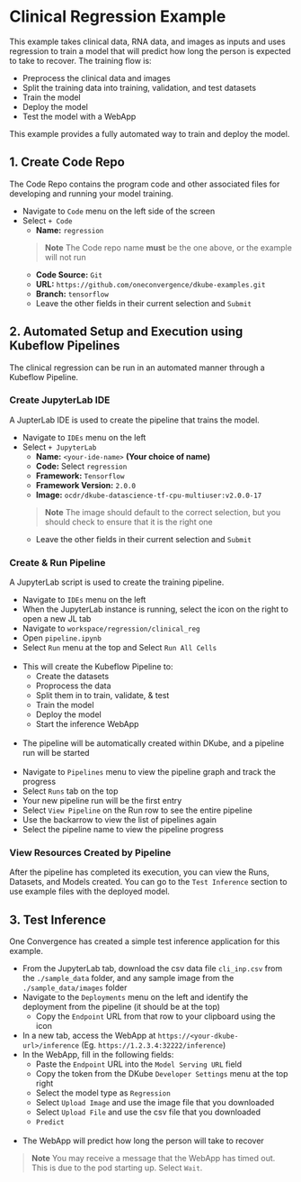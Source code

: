 # Clinical Regression Example
 
This example takes clinical data, RNA data, and images as inputs and uses regression to train a model that will predict how long the person is expected to take to recover.  The training flow is:

- Preprocess the clinical data and images
- Split the training data into training, validation, and test datasets
- Train the model
- Deploy the model
- Test the model with a WebApp

 This example provides a fully automated way to train and deploy the model.

## 1. Create Code Repo

The Code Repo contains the program code and other associated files for developing and running your model training.

- Navigate to `Code` menu on the left side of the screen
- Select `+ Code`
  - **Name:** `regression`
  > **Note** The Code repo name **must** be the one above, or the example will not run
  - **Code Source:** `Git`
  - **URL:** `https://github.com/oneconvergence/dkube-examples.git`
  - **Branch:** `tensorflow`
  - Leave the other fields in their current selection and `Submit`

## 2. Automated Setup and Execution using Kubeflow Pipelines

 The clinical regression can be run in an automated manner through a Kubeflow Pipeline.

### Create JupyterLab IDE

 A JupterLab IDE is used to create the pipeline that trains the model.

 - Navigate to `IDEs` menu on the left
 - Select `+ JupyterLab`
   - **Name:** `<your-ide-name>`  **(Your choice of name)**
   - **Code:** Select `regression`
   - **Framework:** `Tensorflow`
   - **Framework Version:** `2.0.0`
   - **Image:** `ocdr/dkube-datascience-tf-cpu-multiuser:v2.0.0-17`
   > **Note** The image should default to the correct selection, but you should check to ensure that it is the right one
   - Leave the other fields in their current selection and `Submit`

### Create & Run Pipeline

 A JupyterLab script is used to create the training pipeline.

 - Navigate to `IDEs` menu on the left
 - When the JupyterLab instance is running, select the icon on the right to open a new JL tab
 - Navigate to <code>workspace/regression/clinical_reg</code>
 - Open `pipeline.ipynb`
 - Select `Run` menu at the top and Select `Run All Cells` <br><br>
 - This will create the Kubeflow Pipeline to:
   - Create the datasets
   - Proprocess the data
   - Split them in to train, validate, & test
   - Train the model
   - Deploy the model
   - Start the inference WebApp <br><br>
 - The pipeline will be automatically created within DKube, and a pipeline run will be started <br><br>
 - Navigate to `Pipelines` menu to view the pipeline graph and track the progress
 - Select `Runs` tab on the top
 - Your new pipeline run will be the first entry
 - Select `View Pipeline` on the Run row to see the entire pipeline
 - Use the backarrow to view the list of pipelines again
 - Select the pipeline name to view the pipeline progress

### View Resources Created by Pipeline

 After the pipeline has completed its execution, you can view the Runs, Datasets, and Models created.  You can go to the `Test Inference` section to use example files with the deployed model.

## 3. Test Inference

 One Convergence has created a simple test inference application for this example.

 - From the JupyterLab tab, download the csv data file `cli_inp.csv` from the `./sample_data` folder, and any sample image from the `./sample_data/images` folder
 - Navigate to the `Deployments` menu on the left and identify the deployment from the pipeline (it should be at the top)
   - Copy the `Endpoint` URL from that row to your clipboard using the icon
 - In a new tab, access the WebApp at `https://<your-dkube-url>/inference`  (Eg. `https://1.2.3.4:32222/inference`)
 - In the WebApp, fill in the following fields:
   - Paste the `Endpoint` URL into the `Model Serving URL` field
   - Copy the token from the DKube `Developer Settings` menu at the top right
   - Select the model type as `Regression`
   - Select `Upload Image` and use the image file that you downloaded
   - Select `Upload File` and use the csv file that you downloaded
   - `Predict` <br><br>
 - The WebApp will predict how long the person will take to recover
 > **Note** You may receive a message that the WebApp has timed out.  This is due to the pod starting up.  Select `Wait`.

<!---

This section will not be used, but is kept here in case it is needed later.

## 4. Manual Development with Example

Once the pipeline has created the resources, you an use DKube to perform the steps manually in order to understand the flow.

### Create a JupyterLab Notebook with Datasets Mounted

In order to perform the manual workflow, a new JupyterLab notebook needs to be created and launched with the datasets and mount points added.

- Navigate to `IDEs` menu on the left
- Select `+ JupyterLab`
- `Basic` tab
  - **Name:** `<your-ide-name>`  **(Your choice of name)**
  - **Code:** Select `<your-code-repo>`  **(From the Code Repo selection step)**
  - **Framework:** `Tensorflow`
  - **Framework Version:** `2.0.0`
  - **Image:** `ocdr/dkube-datascience-tf-cpu-multiuser:v2.0.0-17`
  > **Note** The image should default to the correct selection, but you should check to ensure that it is the right one <br><br>
- `Repos` tab
  - `Inputs` > `Datasets`
    - `clinical`
      - **Mount Path:** `/opt/dkube/input/clinical`
    - `images`
      - **Mount Path:** `/opt/dkube/input/images`
    - `rna`
      - **Mount Path:** `/opt/dkube/input/rna` <br><br>
- Leave the other fields in their current selection and `Submit`

### Experiment with Training using JupyterLab

The JupyterLab notebook allows you to see the steps in the workflow, and to experiment with different parameters.

- When the JupyterLab notebook instance is running, open a new tab by selecting the icon on the right of the row
- Navigate to <code>workspace/**\<your-code-repo\>**/clinical_reg</code>
- Open `workflow.ipynb`
  - `Run All Cells` <br><br>
- The notebook file goes through the experiment steps
  - Preprocess & visualize the data
  - Split the data into train, validation, & test datasets
  - Train on the data
  - Save the model
  - Compare the models

### Train Model with Batch Run

A batch training run will create a model that can be used to analyze the metrics.  The training assumes that the datasets have been preprocessed by the initial pipeline.

- Navigate to `Runs` menu on the left, select `+ Run` > `Training` and fill in the following fields:
- `Basic` tab
  - **Name:** `<your-run-name>`  **(Your choice of name)**
  - **Code:** Select `<your-code-repo>`  **(From the Code Repo selection step)**
  - **Framework:** `Tensorflow`
  - **Framework Version:** `2.0.0`
  - **Image:** `ocdr/dkube-datascience-tf-cpu-multiuser:v2.0.0-17`
  > **Note** The image should default to the correct selection, but you should check to ensure that it is the right one
  - **Startup Command:** `python workflow.py` <br><br>
- `Repos` tab
  - `Inputs` > `Datasets`
    - `clinical`
      - **Mount Path:** `/opt/dkube/input/clinical`
    - `images`
      - **Mount Path:** `/opt/dkube/input/images`
    - `rna`
      - **Mount Path:** `/opt/dkube/input/rna` <br><br>
  - `Outputs` > `Models`
    - `regression-model`
      - **Mount Path:** `/opt/dkube/output`
  > **Note** Ensure that you enter the Model information into the `Outputs` section and **not** the `Inputs` section
- Leave the other fields in their current selection and `Submit` <br><br>
- This will start a Training Run, which will create a Model when it is complete

### Compare the Model Metrics

Each training run will create a model.  The metrics from the model can be compared to determine the best model for deployment.  With the original pipeline run and the manual run, there will be models that can be compared.

- Navigate to the `Models` menu on the left
- Open `regression-model` with the `>` to the left
- Choose the most recent 2 versions
- Select `Compare` button at the top
  - View the metrics in a tabular form at the top of the screen
  - Scroll down to the graph and in the `Y-Axis` screen select `train_loss`
  - The graph will show the difference between the models in graphical form <br><br>
- Navigate back to the model list with the back arrow `<--` at the top
- Select the `regression-model` name (**not** the caret)
- Select the newest version
- Select the `lineage` tab at the top of the next screen
  - View the inputs and output that created this model
  - This can be used to improve the model if required

### Deploy the Model

Once the model with the best metrics has been identified, it can be deployed for live inference serving.

- Navigate to the top of the `Models` menu
- Select the `regression-model` name
- Select the `Deploy` icon on the far right of the newest version, and fill in the following fields:
  - **Name:** `<your-deploy-name>`   **(Choose a name)**
  - **Deployment:** `Test`
  - **Deploy Using:** `CPU`
  - Select `Transformer` checkbox
  - **Transformer Script:** `clinical_reg/transformer.py`
- Leave the other fields in their current selection and `Submit` <br><br>
- Navigate to the `Deployments` menu
- Your new model will be deployed on this screen
- You can test the deployment with the WebApp as described above

--->
